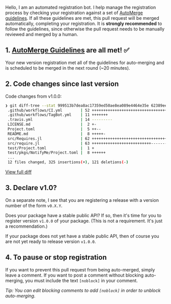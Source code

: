 Hello, I am an automated registration bot. I help manage the registration process by checking your registration against a set of [AutoMerge guidelines](https://juliaregistries.github.io/RegistryCI.jl/stable/guidelines/). If all these guidelines are met, this pull request will be merged automatically, completing your registration. It is **strongly recommended** to follow the guidelines, since otherwise the pull request needs to be manually reviewed and merged by a human.

## 1. [AutoMerge Guidelines](https://juliaregistries.github.io/RegistryCI.jl/stable/guidelines/) are all met! ✅

Your new version registration met all of the guidelines for auto-merging and is scheduled to be merged in the next round (~20 minutes).

## 2. Code changes since last version

Code changes from v1.0.0: 

```sh
❯ git diff-tree --stat 999513b7dea8ac17359ed50ae8ea089e4464e35e 62389eeff14780bfe55195b7204c0d8738436d64
 .github/workflows/CI.yml        | 52 ++++++++++++++++++++++++++++++++++
 .github/workflows/TagBot.yml    | 11 +++++++
 .travis.yml                     | 14 ---------
 LICENSE.md                      |  2 +-
 Project.toml                    |  5 ++--
 README.md                       |  8 +++++-
 src/Requires.jl                 | 62 ++++++++++++++++++++++++++++++++++++----
 src/require.jl                  | 63 ++++++++++++++++++++++++++---------------
 test/Project.toml               |  1 +
 test/pkgs/NotifyMe/Project.toml |  8 ++++++
 ...
 12 files changed, 325 insertions(+), 121 deletions(-)
```

[View full diff](https://github.com/MikeInnes/Requires.jl/compare/c5789cdabf3918ac058a4a469cee3fda163765f3...999513b7dea8ac17359ed50ae8ea089e4464e35e)

## 3. Declare v1.0?

On a separate note, I see that you are registering a release with a version number of the form `v0.X.Y`.

Does your package have a stable public API? If so, then it's time for you to register version `v1.0.0` of your package. (This is not a requirement. It's just a recommendation.)

If your package does not yet have a stable public API, then of course you are not yet ready to release version `v1.0.0`.

## 4. To pause or stop registration

If you want to prevent this pull request from being auto-merged, simply leave a comment. If you want to post a comment without blocking auto-merging, you must include the text `[noblock]` in your comment.

_Tip: You can edit blocking comments to add `[noblock]` in order to unblock auto-merging._

<!-- [noblock] -->